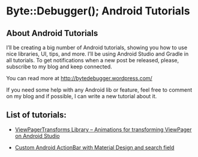 # Byte::Debugger(); Android Tutorials

## About Android Tutorials

I’ll be creating a big number of Android tutorials, showing you how to use nice libraries, UI, tips, and more. I’ll be using Android Studio and Gradle in all tutorials. To get notifications when a new post be released, please, subscribe to my blog and keep connected.

You can read more at http://bytedebugger.wordpress.com/

If you need some help with any Android lib or feature, feel free to comment on my blog and if possible, I can write a new tutorial about it.

## List of tutorials:

* [ViewPagerTransforms Library – Animations for transforming ViewPager on Android Studio](https://bytedebugger.wordpress.com/2015/03/20/tutorial-viewpagertransforms-library-animations-for-transforming-viewpager-on-android-studio/)

* [Custom Android ActionBar with Material Design and search field](https://bytedebugger.wordpress.com/2015/03/30/tutorial-android-actionbar-with-material-design-and-search-field/)
